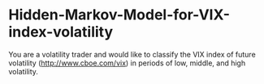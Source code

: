 # Hidden-Markov-Model-for-VIX-index-volatility
You are a volatility trader and would like to classify the VIX index of future volatility (http://www.cboe.com/vix) in periods of low, middle, and high volatility.
